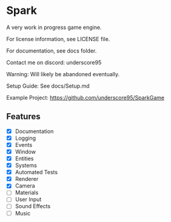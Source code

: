 # Spark
 
A very work in progress game engine.

For license information, see LICENSE file.

For documentation, see docs folder.

Contact me on discord: underscore95

Warning: Will likely be abandoned eventually.

Setup Guide: See docs/Setup.md

Example Project: https://github.com/underscore95/SparkGame

## Features
- [x] Documentation
- [x] Logging
- [x] Events
- [x] Window
- [x] Entities
- [x] Systems
- [x] Automated Tests
- [x] Renderer
- [x] Camera
- [ ] Materials
- [ ] User Input
- [ ] Sound Effects
- [ ] Music
